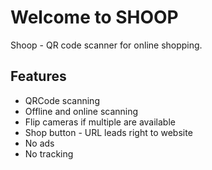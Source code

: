 # Welcome to SHOOP

Shoop - QR code scanner for online shopping.

## Features

- QRCode scanning
- Offline and online scanning
- Flip cameras if multiple are available
- Shop button - URL leads right to website
- No ads
- No tracking

